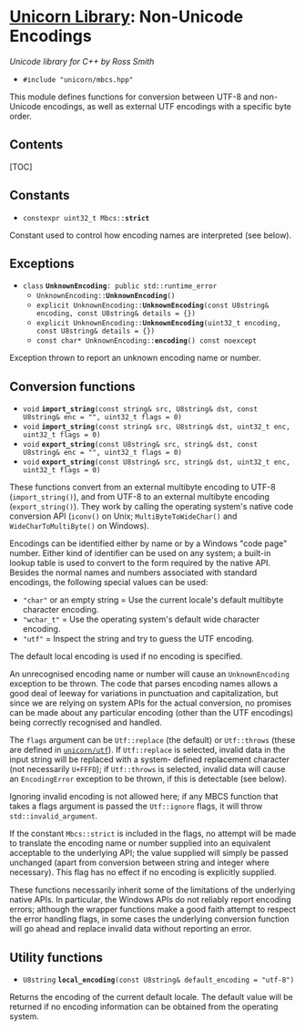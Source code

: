 # [Unicorn Library](index.html): Non-Unicode Encodings #

_Unicode library for C++ by Ross Smith_

* `#include "unicorn/mbcs.hpp"`

This module defines functions for conversion between UTF-8 and non-Unicode
encodings, as well as external UTF encodings with a specific byte order.

## Contents ##

[TOC]

## Constants ##

* `constexpr uint32_t Mbcs::`**`strict`**

Constant used to control how encoding names are interpreted (see below).

## Exceptions ##

* `class` **`UnknownEncoding`**`: public std::runtime_error`
    * `UnknownEncoding::`**`UnknownEncoding`**`()`
    * `explicit UnknownEncoding::`**`UnknownEncoding`**`(const U8string& encoding, const U8string& details = {})`
    * `explicit UnknownEncoding::`**`UnknownEncoding`**`(uint32_t encoding, const U8string& details = {})`
    * `const char* UnknownEncoding::`**`encoding`**`() const noexcept`

Exception thrown to report an unknown encoding name or number.

## Conversion functions ##

* `void` **`import_string`**`(const string& src, U8string& dst, const U8string& enc = "", uint32_t flags = 0)`
* `void` **`import_string`**`(const string& src, U8string& dst, uint32_t enc, uint32_t flags = 0)`
* `void` **`export_string`**`(const U8string& src, string& dst, const U8string& enc = "", uint32_t flags = 0)`
* `void` **`export_string`**`(const U8string& src, string& dst, uint32_t enc, uint32_t flags = 0)`

These functions convert from an external multibyte encoding to UTF-8
(`import_string()`), and from UTF-8 to an external multibyte encoding
(`export_string()`). They work by calling the operating system's native code
conversion API (`iconv()` on Unix; `MultiByteToWideChar()` and
`WideCharToMultiByte()` on Windows).

Encodings can be identified either by name or by a Windows "code page" number.
Either kind of identifier can be used on any system; a built-in lookup table
is used to convert to the form required by the native API. Besides the normal
names and numbers associated with standard encodings, the following special
values can be used:

* `"char"` or an empty string = Use the current locale's default multibyte character encoding.
* `"wchar_t"` = Use the operating system's default wide character encoding.
* `"utf"` = Inspect the string and try to guess the UTF encoding.

The default local encoding is used if no encoding is specified.

An unrecognised encoding name or number will cause an `UnknownEncoding`
exception to be thrown. The code that parses encoding names allows a good deal
of leeway for variations in punctuation and capitalization, but since we are
relying on system APIs for the actual conversion, no promises can be made
about any particular encoding (other than the UTF encodings) being correctly
recognised and handled.

The `flags` argument can be `Utf::replace` (the default) or `Utf::throws`
(these are defined in [`unicorn/utf`](utf.html)). If `Utf::replace` is
selected, invalid data in the input string will be replaced with a system-
defined replacement character (not necessarily `U+FFFD`); if `Utf::throws` is
selected, invalid data will cause an `EncodingError` exception to be thrown,
if this is detectable (see below).

Ignoring invalid encoding is not allowed here; if any MBCS function that takes
a flags argument is passed the `Utf::ignore` flags, it will throw
`std::invalid_argument`.

If the constant `Mbcs::strict` is included in the flags, no attempt will be
made to translate the encoding name or number supplied into an equivalent
acceptable to the underlying API; the value supplied will simply be passed
unchanged (apart from conversion between string and integer where necessary).
This flag has no effect if no encoding is explicitly supplied.

These functions necessarily inherit some of the limitations of the underlying
native APIs. In particular, the Windows APIs do not reliably report encoding
errors; although the wrapper functions make a good faith attempt to respect
the error handling flags, in some cases the underlying conversion function
will go ahead and replace invalid data without reporting an error.

## Utility functions ##

* `U8string` **`local_encoding`**`(const U8string& default_encoding = "utf-8")`

Returns the encoding of the current default locale. The default value will be
returned if no encoding information can be obtained from the operating system.
